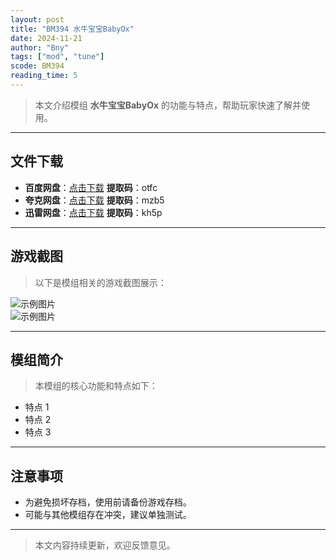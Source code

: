 ```yaml
---
layout: post
title: "BM394 水牛宝宝BabyOx"
date: 2024-11-21
author: "Bny"
tags: ["mod", "tune"]
scode: BM394
reading_time: 5
---
```


> 本文介绍模组 **水牛宝宝BabyOx** 的功能与特点，帮助玩家快速了解并使用。

---





## 文件下载
- **百度网盘**：[点击下载](https://pan.baidu.com/s/1eT-BtcWYyR1dqSmf0BYpKQ?pwd=otfc)  **提取码**：otfc  
- **夸克网盘**：[点击下载](https://pan.quark.cn/s/bce3e3e04b41?pwd=mzb5)  **提取码**：mzb5  
- **迅雷网盘**：[点击下载](https://pan.xunlei.com/s/VOCCbY0EfquWt959dnd8zfL2A1?pwd=kh5p)  **提取码**：kh5p  

---

## 游戏截图
> 以下是模组相关的游戏截图展示：

![示例图片](https://example.com/screenshot1.jpg)  
![示例图片](https://example.com/screenshot2.jpg)

---

## 模组简介
> 本模组的核心功能和特点如下：
- 特点 1
- 特点 2
- 特点 3

---

## 注意事项
- 为避免损坏存档，使用前请备份游戏存档。
- 可能与其他模组存在冲突，建议单独测试。

---

> 本文内容持续更新，欢迎反馈意见。
